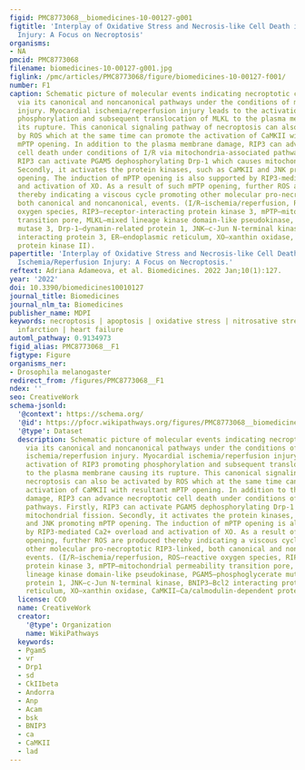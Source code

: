 ```yaml
---
figid: PMC8773068__biomedicines-10-00127-g001
figtitle: 'Interplay of Oxidative Stress and Necrosis-like Cell Death in Cardiac Ischemia/Reperfusion
  Injury: A Focus on Necroptosis'
organisms:
- NA
pmcid: PMC8773068
filename: biomedicines-10-00127-g001.jpg
figlink: /pmc/articles/PMC8773068/figure/biomedicines-10-00127-f001/
number: F1
caption: Schematic picture of molecular events indicating necroptotic cell damage
  via its canonical and noncanonical pathways under the conditions of myocardial ischemia/reperfusion
  injury. Myocardial ischemia/reperfusion injury leads to the activation of RIP3 promoting
  phosphorylation and subsequent translocation of MLKL to the plasma membrane causing
  its rupture. This canonical signaling pathway of necroptosis can also be activated
  by ROS which at the same time can promote the activation of CaMKII with resultant
  mPTP opening. In addition to the plasma membrane damage, RIP3 can advance necroptotic
  cell death under conditions of I/R via mitochondria-associated pathways. Firstly,
  RIP3 can activate PGAM5 dephosphorylating Drp-1 which causes mitochondrial fission.
  Secondly, it activates the protein kinases, such as CaMKII and JNK promoting mPTP
  opening. The induction of mPTP opening is also supported by RIP3-mediated Ca2+ overload
  and activation of XO. As a result of such mPTP opening, further ROS are produced
  thereby indicating a viscous cycle promoting other molecular pro-necroptotic RIP3-linked,
  both canonical and noncanonical, events. (I/R—ischemia/reperfusion, ROS—reactive
  oxygen species, RIP3—receptor-interacting protein kinase 3, mPTP—mitochondrial permeability
  transition pore, MLKL—mixed lineage kinase domain-like pseudokinase, PGAM5—phosphoglycerate
  mutase 3, Drp-1—dynamin-related protein 1, JNK—c-Jun N-terminal kinase, BNIP3—Bcl2
  interacting protein 3, ER—endoplasmic reticulum, XO—xanthin oxidase, CaMKII—Ca/calmodulin-dependent
  protein kinase II).
papertitle: 'Interplay of Oxidative Stress and Necrosis-like Cell Death in Cardiac
  Ischemia/Reperfusion Injury: A Focus on Necroptosis.'
reftext: Adriana Adameova, et al. Biomedicines. 2022 Jan;10(1):127.
year: '2022'
doi: 10.3390/biomedicines10010127
journal_title: Biomedicines
journal_nlm_ta: Biomedicines
publisher_name: MDPI
keywords: necroptosis | apoptosis | oxidative stress | nitrosative stress | myocardial
  infarction | heart failure
automl_pathway: 0.9134973
figid_alias: PMC8773068__F1
figtype: Figure
organisms_ner:
- Drosophila melanogaster
redirect_from: /figures/PMC8773068__F1
ndex: ''
seo: CreativeWork
schema-jsonld:
  '@context': https://schema.org/
  '@id': https://pfocr.wikipathways.org/figures/PMC8773068__biomedicines-10-00127-g001.html
  '@type': Dataset
  description: Schematic picture of molecular events indicating necroptotic cell damage
    via its canonical and noncanonical pathways under the conditions of myocardial
    ischemia/reperfusion injury. Myocardial ischemia/reperfusion injury leads to the
    activation of RIP3 promoting phosphorylation and subsequent translocation of MLKL
    to the plasma membrane causing its rupture. This canonical signaling pathway of
    necroptosis can also be activated by ROS which at the same time can promote the
    activation of CaMKII with resultant mPTP opening. In addition to the plasma membrane
    damage, RIP3 can advance necroptotic cell death under conditions of I/R via mitochondria-associated
    pathways. Firstly, RIP3 can activate PGAM5 dephosphorylating Drp-1 which causes
    mitochondrial fission. Secondly, it activates the protein kinases, such as CaMKII
    and JNK promoting mPTP opening. The induction of mPTP opening is also supported
    by RIP3-mediated Ca2+ overload and activation of XO. As a result of such mPTP
    opening, further ROS are produced thereby indicating a viscous cycle promoting
    other molecular pro-necroptotic RIP3-linked, both canonical and noncanonical,
    events. (I/R—ischemia/reperfusion, ROS—reactive oxygen species, RIP3—receptor-interacting
    protein kinase 3, mPTP—mitochondrial permeability transition pore, MLKL—mixed
    lineage kinase domain-like pseudokinase, PGAM5—phosphoglycerate mutase 3, Drp-1—dynamin-related
    protein 1, JNK—c-Jun N-terminal kinase, BNIP3—Bcl2 interacting protein 3, ER—endoplasmic
    reticulum, XO—xanthin oxidase, CaMKII—Ca/calmodulin-dependent protein kinase II).
  license: CC0
  name: CreativeWork
  creator:
    '@type': Organization
    name: WikiPathways
  keywords:
  - Pgam5
  - vr
  - Drp1
  - sd
  - CkIIbeta
  - Andorra
  - Anp
  - Acam
  - bsk
  - BNIP3
  - ca
  - CaMKII
  - lad
---
```

